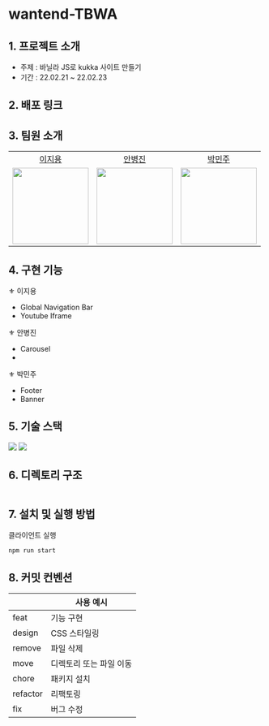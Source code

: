 # wantend-TBWA

## 1. 프로젝트 소개

- 주제 : 바닐라 JS로 kukka 사이트 만들기
- 기간 : 22.02.21 ~ 22.02.23

## 2. 배포 링크

## 3. 팀원 소개

<table>

  <tr align="center">
    <td><a href='https://github.com/Jiyong95'>이지용</a></td>
    <td><a href="https://github.com/BByungs">안병진</a></td>
    <td><a href="https://github.com/minjuice1">박민주</a></td>
  </tr>

  <tr align="center">
    <td><img src="https://avatars.githubusercontent.com/u/49055628?v=4" width="150px"/></td>
    <td><img src="https://avatars.githubusercontent.com/u/81910935?v=4"  width="150px"/></td>
    <td><img src="https://avatars.githubusercontent.com/u/82799961?v=4" width="150px"/></td>
  </tr>
</table>

## 4. 구현 기능

⚜ 이지용

- Global Navigation Bar
- Youtube Iframe

⚜ 안병진

- Carousel
-

⚜ 박민주

- Footer
- Banner

## 5. 기술 스택

<img src="https://img.shields.io/badge/Javascript-F7DF1E?style=flat-square&logo=JavaScript&logoColor=white"/></a>
<img src="https://img.shields.io/badge/SASS-DB7093?style=flat-square&logo=Sass&logoColor=white"/></a>

## 6. 디렉토리 구조

```bash

```

## 7. 설치 및 실행 방법

클라이언트 실행

```
npm run start
```

## 8. 커밋 컨벤션

|          | 사용 예시               |
| -------- | ----------------------- |
| feat     | 기능 구현               |
| design   | CSS 스타일링            |
| remove   | 파일 삭제               |
| move     | 디렉토리 또는 파일 이동 |
| chore    | 패키지 설치             |
| refactor | 리팩토링                |
| fix      | 버그 수정               |
